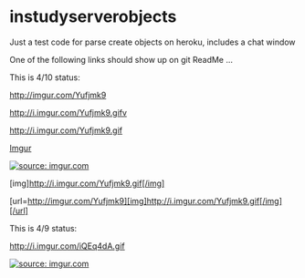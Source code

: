 # instudyserverobjects
Just a test code for parse create objects on heroku, includes a chat window

One of the following links should show up on git ReadMe ...

This is 4/10 status:

http://imgur.com/Yufjmk9

http://i.imgur.com/Yufjmk9.gifv

http://i.imgur.com/Yufjmk9.gif

[Imgur](http://i.imgur.com/Yufjmk9.gifv)

<a href="http://imgur.com/Yufjmk9"><img src="http://i.imgur.com/Yufjmk9.gif" title="source: imgur.com" /></a>

[img]http://i.imgur.com/Yufjmk9.gif[/img]

[url=http://imgur.com/Yufjmk9][img]http://i.imgur.com/Yufjmk9.gif[/img][/url]

This is 4/9 status:

http://i.imgur.com/iQEq4dA.gif

<a href="http://imgur.com/iQEq4dA"><img src="http://i.imgur.com/iQEq4dA.gif" title="source: imgur.com" /></a>


